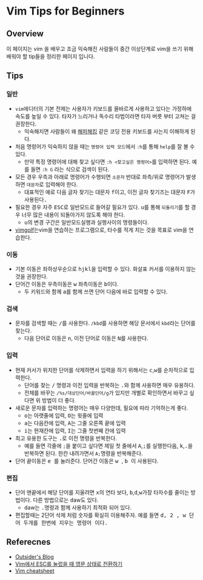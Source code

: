 # Vim Tips for Beginners

## Overview
이 페이지는 vim 을 배우고 조금 익숙해진 사람들이 중간 이상단계로 vim을 쓰기 위해 배워야 할 tip들을 정리한 페이지 입니다.

## 

## Tips
### 일반
- `vim`에디터의 기본 전제는 사용자가 키보드를 올바르게 사용하고 있다는 가정하에 속도를 높일 수 있다. 타자가 느리거나 독수리 타법이라면 타자 버릇 부터 고쳐는 걸 권장한다.
  - 익숙해지면 사람들이 왜 [해피해킹](https://namu.wiki/w/%ED%95%B4%ED%94%BC%20%ED%95%B4%ED%82%B9%20%ED%82%A4%EB%B3%B4%EB%93%9C) 같은 코딩 전용 키보드를 사는지 이해하게 된다.
- 처음 명령어가 익숙하지 않을 때는 `명령어 입력 모드`에서 `:h`를 통해 `help`를 잘 볼 수 있다.
  - 만약 특정 명령어에 대해 찾고 싶다면 `:h <찾고싶은 명령어>`를 입력하면 된다. 예를 들면 `:h G` 라는 식으로 검색이 된다.
- 모든 경우 우측과 아래로 명령어가 수행되면 `소문자` 반대로 좌측/위로 명령어가 발생하면 `대문자`로 입력해야 한다.
  - 대표적인 예로 다음 글자 찾기는 대문자 <kbd>f</kbd>이고, 이전 글자 찾기즈는 대문자 <kbd>F<kbd>가 사용된다.
- 필요한 경우 자주 <kbd>ESC</kbd>로 일반모드로 들어갈 필요가 있다. <kbd>u</kbd>를 통해 `되돌리기`를 할 경우 너무 많은 내용이 되돌아가지 않도록 해야 한다.
  - <kbd>u</kbd>의 변경 구간은 일반모드실행과 실행사이의 명령들이다.
- [vimgolf](http://www.vimgolf.com/)는vim을 연습하는 프로그램으로, 타수를 적게 치는 것을 목표로 vim을 연습한다. 

 

### 이동
- 기본 이동은 좌하상우순으로 <kbd>h</kbd><kbd>j</kbd><kbd>k</kbd><kbd>l</kbd>을 입력할 수 있다. 화살표 커서를 이용하지 않는 것을 권장한다.
- 단어간 이동은 우측이동은 <kbd>w</kbd> 좌측이동은 <kbd>b</kbd>이다.
  - 두 키워드와 함께 <kbd>a</kbd>를 함께 쓰면 단어 다음에 바로 입력할 수 있다.

### 검색
- 문자를 검색할 때는 <kbd>/</kbd>를 사용한다. `/kbd`를 사용하면 해당 문서에서 `kbd`라는 단어를 찾는다.
  - 다음 단어로 이동은 <kbd>n</kbd>, 이전 단어로 이동은 <kbd>N</kbd>를 사용한다.

### 입력
- 현재 커서가 위치한 단어를 삭제하면서 입력을 하기 위해서는 <kbd>c</kbd>,<kbd>w</kbd>를 순차적으로 입력한다.
  - 단어를 찾는 <kbd>/</kbd> 명령과 이전 입력을 반복하는 <kbd>.</kbd>와 함께 사용하면 매우 유용하다.
  - 전체를 바꾸는 `/%s/대상단어/바꿀단어/g`가 있지만 개별로 확인하면서 바꾸고 싶다면 위 방법이 더 좋다.
- 새로운 문자를 입력하는 명령어는 매우 다양한데, 필요에 따라 기억하는게 좋다.
  - <kbd>o</kbd>는 아랫줄에 입력, <kbd>O</kbd>는 윗줄에 입력
  - <kbd>a</kbd>는 다음칸에 입력, <kbd>A</kbd>는 그줄 오른쪽 끝에 입력
  - <kbd>i</kbd>는 현재칸에 입력, <kbd>I</kbd>는 그줄 첫번째 칸에 입력
- 최고 유용한 도구는 <kbd>.</kbd>로 이전 명령을 반복한다.
  - 예를 들면 각줄에 `;`을 붙이고 싶다면 제일 첫 줄에서 <kbd>A</kbd>,<kbd>;</kbd>를 실행한다음, <kbd>k</kbd>,<kbd>.</kbd>을 반복하면 된다. 한칸 내려가면서 `A;`명령을 반복해준다.
- 단어 끝이동은 <kbd>e </kbd> 를 눌러준다. 단어간 이동은 <kbd>w  </kbd>,  <kbd>b  </kbd>이 사용된다.

### 편집
- 단어 맨끝에서 해당 단어를 지울려면 <kbd>x</kbd>의 연타 보다, <kbd>b</kbd>,<kbd>d</kbd>,<kbd>w</kbd>가장 타자수를 줄이는 방법이다. 다른 방법으로는 <kbd>d</kbd>a</kbd>w</kbd>도 있다.
  - <kbd>d</kbd>a</kbd>w</kbd>는 <kbd>.</kbd>명령과 함께 사용하기 최적화 되어 있다.
- 편집할때는 2단어 삭제 처럼 숫자를 확실히 이용해주자. 예를 들면  <kbd>d</kdb>, <kbd> 2 </kbd>, <kbd> w </kbd> 단어 두개를 한번에 지우는 명령어 이다.


## Referecnes
- [Outsider's Blog](https://blog.outsider.ne.kr/540)
- [Vim에서 ESC를 눌렀을 때 영문 상태로 전환하기](http://seorenn.blogspot.com/2011/04/vim-vim-esc.html)
- [Vim cheatsheet](https://vim.rtorr.com/lang/ko/)
